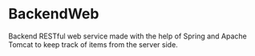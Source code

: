 # BackendWeb

Backend RESTful web service made with the help of Spring and Apache Tomcat to keep track of items from the server side.
